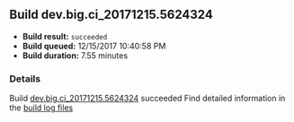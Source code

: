 ## Build dev.big.ci_20171215.5624324
- **Build result:** `succeeded`
- **Build queued:** 12/15/2017 10:40:58 PM
- **Build duration:** 7.55 minutes
### Details
Build [dev.big.ci_20171215.5624324](https://winappstudio.visualstudio.com/web/build.aspx?pcguid=a4ef43be-68ce-4195-a619-079b4d9834c2&builduri=vstfs%3a%2f%2f%2fBuild%2fBuild%2f24324) succeeded
Find detailed information in the [build log files](https://uwpctdiags.blob.core.windows.net/buildlogs/dev.big.ci_20171215.5624324_logs.zip)
